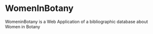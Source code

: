 WomenInBotany
=============

WomeninBotany is a Web Application of a bibliographic database about Women in Botany

